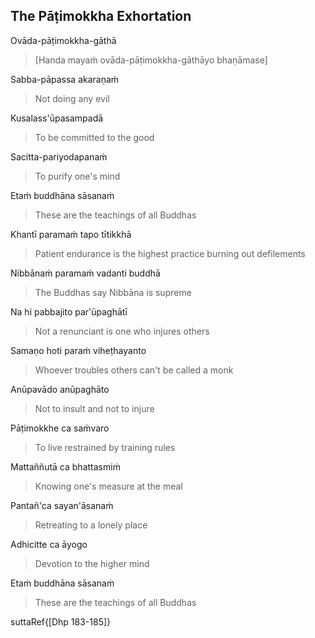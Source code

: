 ## The Pāṭimokkha Exhortation<a id="patimokkha-exhortation"></a>
Ovāda-pāṭimokkha-gāthā

> [Handa mayaṁ ovāda-pāṭimokkha-gāthāyo bhaṇāmase]

Sabba-pāpassa akaraṇaṁ

<div class="english">

> Not doing any evil

</div>

Kusalass'ūpasampadā

<div class="english">

> To be committed to the good

</div>

Sacitta-pariyodapanaṁ

<div class="english">

> To purify one's mind

</div>

Etaṁ buddhāna sāsanaṁ

<div class="english">

> These are the teachings of all Buddhas

</div>

Khantī paramaṁ tapo tītikkhā

<div class="english">

> Patient endurance is the highest practice burning out defilements

</div>

Nibbānaṁ paramaṁ vadanti buddhā

<div class="english">

> The Buddhas say Nibbāna is supreme

</div>

Na hi pabbajito par'ūpaghātī

<div class="english">

> Not a renunciant is one who injures others

</div>

Samaṇo hoti paraṁ viheṭhayanto

<div class="english">

> Whoever troubles others can't be called a monk

</div>

Anūpavādo anūpaghāto

<div class="english">

> Not to insult and not to injure

</div>

Pāṭimokkhe ca saṁvaro

<div class="english">

> To live restrained by training rules

</div>

Mattaññutā ca bhattasmiṁ

<div class="english">

> Knowing one's measure at the meal

</div>

Pantañ'ca sayan'āsanaṁ

<div class="english">

> Retreating to a lonely place

</div>

Adhicitte ca āyogo

<div class="english">

> Devotion to the higher mind

</div>

Etaṁ buddhāna sāsanaṁ

<div class="english">

> These are the teachings of all Buddhas

</div>

suttaRef{[Dhp 183-185]}
